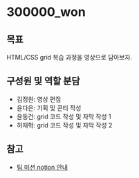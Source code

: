 # 300000_won

## 목표

HTML/CSS grid 복습 과정을 영상으로 담아보자.

## 구성원 및 역할 분담

- 김정원: 영상 편집
- 윤다은: 기획 및 콘티 작성
- 윤동건: grid 코드 작성 및 자막 작성 1
- 허재혁: grid 코드 작성 및 자막 작성 2

## 참고

- [팀 미션 notion 안내](https://www.notion.so/895b2865749445d881662b420a18407b)
